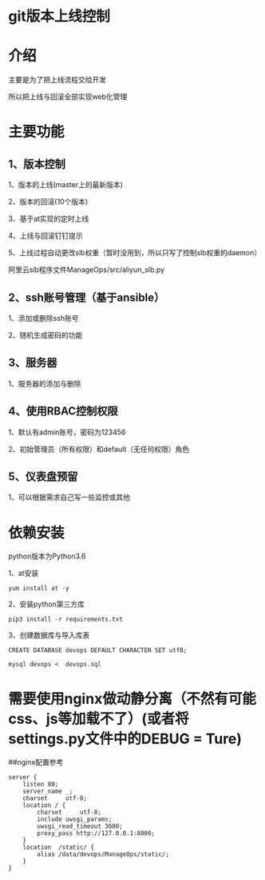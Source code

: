 # git版本上线控制


# 介绍
主要是为了把上线流程交给开发

所以把上线与回滚全部实现web化管理



# 主要功能
## 1、版本控制

1、版本的上线(master上的最新版本)

2、版本的回滚(10个版本)

3、基于at实现的定时上线

4、上线与回滚钉钉提示

5、上线过程自动更改slb权重（暂时没用到，所以只写了控制slb权重的daemon）

阿里云slb程序文件ManageOps/src/aliyun_slb.py

## 2、ssh账号管理（基于ansible）

1、添加或删除ssh账号

2、随机生成密码的功能

## 3、服务器

1、服务器的添加与删除

## 4、使用RBAC控制权限

1、默认有admin账号，密码为123456

2、初始管理员（所有权限）和default（无任何权限）角色

## 5、仪表盘预留

1、可以根据需求自己写一些监控或其他


# 依赖安装

python版本为Python3.6

1、at安装

```
yum install at -y

```

2、安装python第三方库

```
pip3 install -r requirements.txt
```


3、创建数据库与导入库表

```
CREATE DATABASE devops DEFAULT CHARACTER SET utf8;
```
```
mysql devops <  devops.sql 

```


# 需要使用nginx做动静分离（不然有可能css、js等加载不了）(或者将settings.py文件中的DEBUG = Ture)

##nginx配置参考

```
server {
    listen 80;
    server_name _;
    charset     utf-8;
    location / {
        charset     utf-8;
        include uwsgi_params;
        uwsgi_read_timeout 3600;
        proxy_pass http://127.0.0.1:8000;
    }
    location  /static/ {
        alias /data/devops/ManageOps/static/;
    }
}

```


